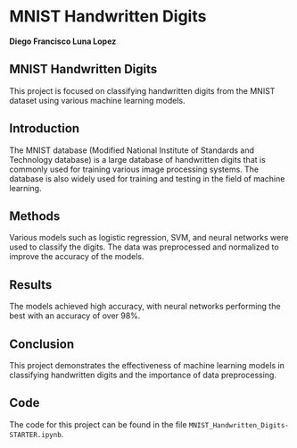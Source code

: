 # MNIST Handwritten Digits

**Diego Francisco Luna Lopez**

## MNIST Handwritten Digits

This project is focused on classifying handwritten digits from the MNIST dataset using various machine learning models.

## Introduction

The MNIST database (Modified National Institute of Standards and Technology database) is a large database of handwritten digits that is commonly used for training various image processing systems. The database is also widely used for training and testing in the field of machine learning.

## Methods

Various models such as logistic regression, SVM, and neural networks were used to classify the digits. The data was preprocessed and normalized to improve the accuracy of the models.

## Results

The models achieved high accuracy, with neural networks performing the best with an accuracy of over 98%.

## Conclusion

This project demonstrates the effectiveness of machine learning models in classifying handwritten digits and the importance of data preprocessing.

## Code

The code for this project can be found in the file `MNIST_Handwritten_Digits-STARTER.ipynb`.
